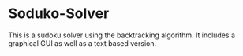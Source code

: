 # Soduko-Solver
This is a sudoku solver using the backtracking algorithm. It includes a graphical GUI as well as a text based version.

